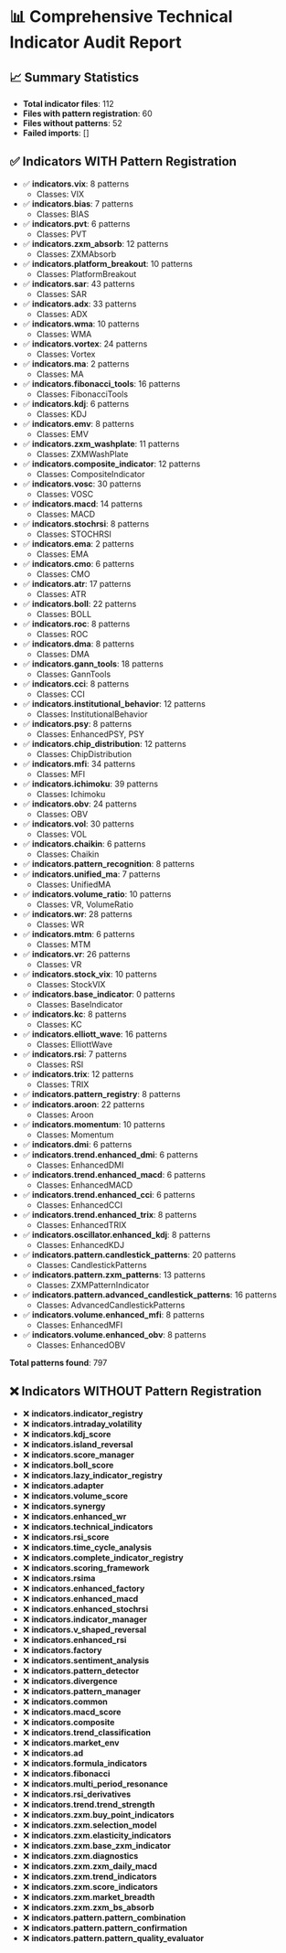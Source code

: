 # 📊 Comprehensive Technical Indicator Audit Report

## 📈 Summary Statistics
- **Total indicator files**: 112
- **Files with pattern registration**: 60
- **Files without patterns**: 52
- **Failed imports**: []

## ✅ Indicators WITH Pattern Registration

- ✅ **indicators.vix**: 8 patterns
  - Classes: VIX
- ✅ **indicators.bias**: 7 patterns
  - Classes: BIAS
- ✅ **indicators.pvt**: 6 patterns
  - Classes: PVT
- ✅ **indicators.zxm_absorb**: 12 patterns
  - Classes: ZXMAbsorb
- ✅ **indicators.platform_breakout**: 10 patterns
  - Classes: PlatformBreakout
- ✅ **indicators.sar**: 43 patterns
  - Classes: SAR
- ✅ **indicators.adx**: 33 patterns
  - Classes: ADX
- ✅ **indicators.wma**: 10 patterns
  - Classes: WMA
- ✅ **indicators.vortex**: 24 patterns
  - Classes: Vortex
- ✅ **indicators.ma**: 2 patterns
  - Classes: MA
- ✅ **indicators.fibonacci_tools**: 16 patterns
  - Classes: FibonacciTools
- ✅ **indicators.kdj**: 6 patterns
  - Classes: KDJ
- ✅ **indicators.emv**: 8 patterns
  - Classes: EMV
- ✅ **indicators.zxm_washplate**: 11 patterns
  - Classes: ZXMWashPlate
- ✅ **indicators.composite_indicator**: 12 patterns
  - Classes: CompositeIndicator
- ✅ **indicators.vosc**: 30 patterns
  - Classes: VOSC
- ✅ **indicators.macd**: 14 patterns
  - Classes: MACD
- ✅ **indicators.stochrsi**: 8 patterns
  - Classes: STOCHRSI
- ✅ **indicators.ema**: 2 patterns
  - Classes: EMA
- ✅ **indicators.cmo**: 6 patterns
  - Classes: CMO
- ✅ **indicators.atr**: 17 patterns
  - Classes: ATR
- ✅ **indicators.boll**: 22 patterns
  - Classes: BOLL
- ✅ **indicators.roc**: 8 patterns
  - Classes: ROC
- ✅ **indicators.dma**: 8 patterns
  - Classes: DMA
- ✅ **indicators.gann_tools**: 18 patterns
  - Classes: GannTools
- ✅ **indicators.cci**: 8 patterns
  - Classes: CCI
- ✅ **indicators.institutional_behavior**: 12 patterns
  - Classes: InstitutionalBehavior
- ✅ **indicators.psy**: 8 patterns
  - Classes: EnhancedPSY, PSY
- ✅ **indicators.chip_distribution**: 12 patterns
  - Classes: ChipDistribution
- ✅ **indicators.mfi**: 34 patterns
  - Classes: MFI
- ✅ **indicators.ichimoku**: 39 patterns
  - Classes: Ichimoku
- ✅ **indicators.obv**: 24 patterns
  - Classes: OBV
- ✅ **indicators.vol**: 30 patterns
  - Classes: VOL
- ✅ **indicators.chaikin**: 6 patterns
  - Classes: Chaikin
- ✅ **indicators.pattern_recognition**: 8 patterns
- ✅ **indicators.unified_ma**: 7 patterns
  - Classes: UnifiedMA
- ✅ **indicators.volume_ratio**: 10 patterns
  - Classes: VR, VolumeRatio
- ✅ **indicators.wr**: 28 patterns
  - Classes: WR
- ✅ **indicators.mtm**: 6 patterns
  - Classes: MTM
- ✅ **indicators.vr**: 26 patterns
  - Classes: VR
- ✅ **indicators.stock_vix**: 10 patterns
  - Classes: StockVIX
- ✅ **indicators.base_indicator**: 0 patterns
  - Classes: BaseIndicator
- ✅ **indicators.kc**: 8 patterns
  - Classes: KC
- ✅ **indicators.elliott_wave**: 16 patterns
  - Classes: ElliottWave
- ✅ **indicators.rsi**: 7 patterns
  - Classes: RSI
- ✅ **indicators.trix**: 12 patterns
  - Classes: TRIX
- ✅ **indicators.pattern_registry**: 8 patterns
- ✅ **indicators.aroon**: 22 patterns
  - Classes: Aroon
- ✅ **indicators.momentum**: 10 patterns
  - Classes: Momentum
- ✅ **indicators.dmi**: 6 patterns
- ✅ **indicators.trend.enhanced_dmi**: 6 patterns
  - Classes: EnhancedDMI
- ✅ **indicators.trend.enhanced_macd**: 6 patterns
  - Classes: EnhancedMACD
- ✅ **indicators.trend.enhanced_cci**: 6 patterns
  - Classes: EnhancedCCI
- ✅ **indicators.trend.enhanced_trix**: 8 patterns
  - Classes: EnhancedTRIX
- ✅ **indicators.oscillator.enhanced_kdj**: 8 patterns
  - Classes: EnhancedKDJ
- ✅ **indicators.pattern.candlestick_patterns**: 20 patterns
  - Classes: CandlestickPatterns
- ✅ **indicators.pattern.zxm_patterns**: 13 patterns
  - Classes: ZXMPatternIndicator
- ✅ **indicators.pattern.advanced_candlestick_patterns**: 16 patterns
  - Classes: AdvancedCandlestickPatterns
- ✅ **indicators.volume.enhanced_mfi**: 8 patterns
  - Classes: EnhancedMFI
- ✅ **indicators.volume.enhanced_obv**: 8 patterns
  - Classes: EnhancedOBV

**Total patterns found**: 797

## ❌ Indicators WITHOUT Pattern Registration

- ❌ **indicators.indicator_registry**
- ❌ **indicators.intraday_volatility**
- ❌ **indicators.kdj_score**
- ❌ **indicators.island_reversal**
- ❌ **indicators.score_manager**
- ❌ **indicators.boll_score**
- ❌ **indicators.lazy_indicator_registry**
- ❌ **indicators.adapter**
- ❌ **indicators.volume_score**
- ❌ **indicators.synergy**
- ❌ **indicators.enhanced_wr**
- ❌ **indicators.technical_indicators**
- ❌ **indicators.rsi_score**
- ❌ **indicators.time_cycle_analysis**
- ❌ **indicators.complete_indicator_registry**
- ❌ **indicators.scoring_framework**
- ❌ **indicators.rsima**
- ❌ **indicators.enhanced_factory**
- ❌ **indicators.enhanced_macd**
- ❌ **indicators.enhanced_stochrsi**
- ❌ **indicators.indicator_manager**
- ❌ **indicators.v_shaped_reversal**
- ❌ **indicators.enhanced_rsi**
- ❌ **indicators.factory**
- ❌ **indicators.sentiment_analysis**
- ❌ **indicators.pattern_detector**
- ❌ **indicators.divergence**
- ❌ **indicators.pattern_manager**
- ❌ **indicators.common**
- ❌ **indicators.macd_score**
- ❌ **indicators.composite**
- ❌ **indicators.trend_classification**
- ❌ **indicators.market_env**
- ❌ **indicators.ad**
- ❌ **indicators.formula_indicators**
- ❌ **indicators.fibonacci**
- ❌ **indicators.multi_period_resonance**
- ❌ **indicators.rsi_derivatives**
- ❌ **indicators.trend.trend_strength**
- ❌ **indicators.zxm.buy_point_indicators**
- ❌ **indicators.zxm.selection_model**
- ❌ **indicators.zxm.elasticity_indicators**
- ❌ **indicators.zxm.base_zxm_indicator**
- ❌ **indicators.zxm.diagnostics**
- ❌ **indicators.zxm.zxm_daily_macd**
- ❌ **indicators.zxm.trend_indicators**
- ❌ **indicators.zxm.score_indicators**
- ❌ **indicators.zxm.market_breadth**
- ❌ **indicators.zxm.zxm_bs_absorb**
- ❌ **indicators.pattern.pattern_combination**
- ❌ **indicators.pattern.pattern_confirmation**
- ❌ **indicators.pattern.pattern_quality_evaluator**
